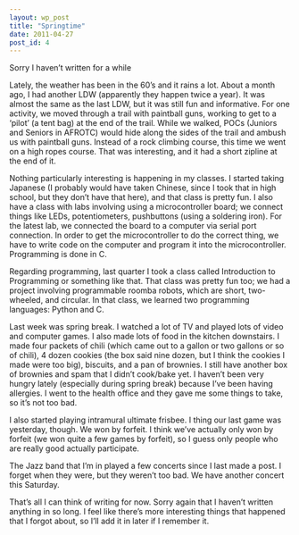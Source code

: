 ```yaml
---
layout: wp_post
title: "Springtime"
date: 2011-04-27
post_id: 4
---
```


Sorry I haven’t written for a while

Lately, the weather has been in the 60’s and it rains a lot.  About a month ago, I had another LDW (apparently they happen twice a year).  It was almost the same as the last LDW, but it was still fun and informative.  For one activity, we moved through a trail with paintball guns, working to get to a ‘pilot’ (a tent bag) at the end of the trail.  While we walked, POCs (Juniors and Seniors in AFROTC) would hide along the sides of the trail and ambush us with paintball guns.  Instead of a rock climbing course, this time we went on a high ropes course.  That was interesting, and it had a short zipline at the end of it.

Nothing particularly interesting is happening in my classes.  I started taking Japanese (I probably would have taken Chinese, since I took that in high school, but they don’t have that here), and that class is pretty fun.  I also have a class with labs involving using a microcontroller board; we connect things like LEDs, potentiometers, pushbuttons (using a soldering iron).  For the latest lab, we connected the board to a computer via serial port connection.  In order to get the microcontroller to do the correct thing, we have to write code on the computer and program it into the microcontroller.  Programming is done in C.

Regarding programming, last quarter I took a class called Introduction to Programming or something like that.  That class was pretty fun too; we had a project involving programmable roomba robots, which are short, two-wheeled, and circular.  In that class, we learned two programming languages: Python and C.

Last week was spring break.  I watched a lot of TV and played lots of video and computer games.  I also made lots of food in the kitchen downstairs.  I made four packets of chili (which came out to a gallon or two gallons or so of chili), 4 dozen cookies (the box said nine dozen, but I think the cookies I made were too big), biscuits, and a pan of brownies.  I still have another box of brownies and spam that I didn’t cook/bake yet.   I haven’t been very hungry lately (especially during spring break) because I’ve been having allergies.  I went to the health office and they gave me some things to take, so it’s not too bad.

I also started playing intramural ultimate frisbee.  I thing our last game was yesterday, though.  We won by forfeit.  I think we’ve actually only won by forfeit (we won quite a few games by forfeit), so I guess only people who are really good actually participate.

The Jazz band that I’m in played a few concerts since I last made a post.  I forget when they were, but they weren’t too bad.  We have another concert this Saturday.

That’s all I can think of writing for now.  Sorry again that I haven’t written anything in so long.  I feel like there’s more interesting things that happened that I forgot about, so I’ll add it in later if I remember it.
